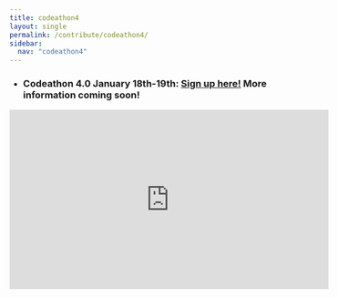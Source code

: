 ```yaml
---
title: codeathon4
layout: single
permalink: /contribute/codeathon4/
sidebar:
  nav: "codeathon4"
---
```




- ### Codeathon 4.0 January 18th-19th: [Sign up here!](https://events.provisoevent.no/r%C3%B8dekors/events/RedCrossCodeathon4/register?templateId=fe307923-a6b0-4d8a-b171-ab3266bd3645) More information coming soon!

<iframe width="560" height="315" src="https://www.youtube.com/embed/6op40mK7rYs" frameborder="0" allow="accelerometer; autoplay; encrypted-media; gyroscope; picture-in-picture" allowfullscreen></iframe>
